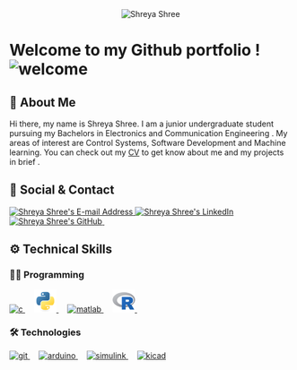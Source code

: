 
<div align="center">
  <img src="https://raw.githubusercontent.com/kshreyashreee/kshreyashreee/main/gifs/ShreyaShree.gif" alt="Shreya Shree" width="433" height"74" />
</div>

# Welcome to my Github portfolio !<img src="https://raw.githubusercontent.com/kshreyashreee/kshreyashreee/main/gifs/waving_hand.gif" alt="welcome" width="33" height="33" />


## 👤 About Me

Hi there, my name is Shreya Shree. I am a junior undergraduate student pursuing my Bachelors in Electronics and Communication Engineering . My areas of interest are  Control Systems, Software Development and Machine learning. You can check out my [CV](https://drive.google.com/file/d/1G77Euw7qYPhCh0AOZVB7oxDFbrF_q8gA/view?usp=sharing) to get know about me and my projects in brief .


## 📇 Social & Contact

<div align="left">
  <a href="mailto:notshreyashree@gmail.com" target="_blank" rel="noreferrer"> <img alt="Shreya Shree's E-mail Address" src="https://img.shields.io/badge/Gmail-D14836?style=for-the-badge&logo=gmail&logoColor=white" /> </a>
  <a href="https://www.linkedin.com/in/kshreyashree/" target="_blank" rel="noreferrer"> <img alt="Shreya Shree's LinkedIn" src="https://img.shields.io/badge/LinkedIn-0077B5?style=for-the-badge&logo=linkedin&logoColor=white" /> </a>
  <a href="https://github.com/kshreyashreee" target="_blank" rel="noreferrer"> <img alt="Shreya Shree's GitHub" src="https://img.shields.io/badge/GitHub-100000?style=for-the-badge&logo=github&logoColor=white" /> </a>
  &nbsp;
 </a>
</div>

## ⚙ Technical Skills

### 👨‍💻 Programming

<div align="left">
  <a href="https://www.cprogramming.com" target="_blank" rel="noreferrer"> <img src="https://raw.githubusercontent.com/kshreyashreee/kshreyashreee/main/icons/c.svg" alt="c" width="40" height="40" /> </a>
  &nbsp; &nbsp;
  <a href="https://www.python.org" target="_blank" rel="noreferrer"> <img src="https://raw.githubusercontent.com/devicons/devicon/master/icons/python/python-original.svg" alt="python" width="40" height="40" /> </a>
  &nbsp; &nbsp;
  <a href="https://www.mathworks.com" target="_blank" rel="noreferrer"> <img src="https://raw.githubusercontent.com/kshreyashreee/kshreyashreee/main/icons/matlab.svg" alt="matlab" width="40" height="40" /> </a>
  &nbsp; &nbsp;
  <a href="https://www.r-project.org" target="_blank" rel="noreferrer"> <img src="https://raw.githubusercontent.com/devicons/devicon/master/icons/r/r-original.svg" alt="r" width="40" height="40" /> </a>
  &nbsp; &nbsp;
</div>



### 🛠 Technologies

<div align="left">
  <a href="https://git-scm.com" target="_blank" rel="noreferrer"> <img src="https://raw.githubusercontent.com/kshreyashreee/kshreyashreee/main/icons/git.svg" alt="git" width="40" height="40" /> </a>
  &nbsp; &nbsp;
  <a href="https://www.arduino.cc" target="_blank" rel="noreferrer"> <img src="https://raw.githubusercontent.com/arasgungore/arasgungore/main/icons/arduino.svg" alt="arduino" width="40" height="40" /> </a>
  &nbsp; &nbsp;
  <a href="https://www.mathworks.com/products/simulink.html" target="_blank" rel="noreferrer"> <img src="https://raw.githubusercontent.com/arasgungore/arasgungore/main/icons/simulink.svg" alt="simulink" width="40" height="40" /> </a>
  &nbsp; &nbsp;
  <a href="https://www.kicad.org/" target="_blank" rel="noreferrer"> <img src="https://raw.githubusercontent.com/kshreyashreee/kshreyashreee/main/icons/kicad.svg" alt="kicad" width="40" height="40" /> </a>
</div>




